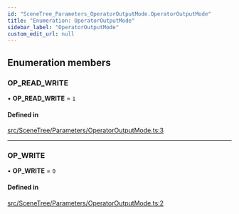 ```yaml
---
id: "SceneTree_Parameters_OperatorOutputMode.OperatorOutputMode"
title: "Enumeration: OperatorOutputMode"
sidebar_label: "OperatorOutputMode"
custom_edit_url: null
---
```




## Enumeration members

### OP\_READ\_WRITE

• **OP\_READ\_WRITE** = `1`

#### Defined in

[src/SceneTree/Parameters/OperatorOutputMode.ts:3](https://github.com/ZeaInc/zea-engine/blob/d12d3e016/src/SceneTree/Parameters/OperatorOutputMode.ts#L3)

___

### OP\_WRITE

• **OP\_WRITE** = `0`

#### Defined in

[src/SceneTree/Parameters/OperatorOutputMode.ts:2](https://github.com/ZeaInc/zea-engine/blob/d12d3e016/src/SceneTree/Parameters/OperatorOutputMode.ts#L2)

